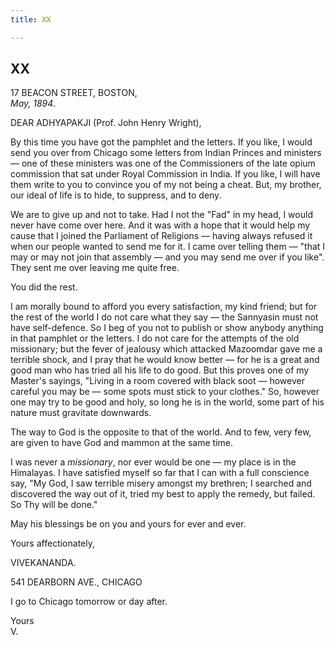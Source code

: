 ```yaml
---
title: XX

---
```





  

  


## XX

17 BEACON STREET, BOSTON,  
*May, 1894*.

DEAR ADHYAPAKJI (Prof. John Henry Wright),

By this time you have got the pamphlet and the letters. If you like, I
would send you over from Chicago some letters from Indian Princes and
ministers — one of these ministers was one of the Commissioners of the
late opium commission that sat under Royal Commission in India. If you
like, I will have them write to you to convince you of my not being a
cheat. But, my brother, our ideal of life is to hide, to suppress, and
to deny.

We are to give up and not to take. Had I not the "Fad" in my head, I
would never have come over here. And it was with a hope that it would
help my cause that I joined the Parliament of Religions — having always
refused it when our people wanted to send me for it. I came over telling
them — "that I may or may not join that assembly — and you may send me
over if you like". They sent me over leaving me quite free.

You did the rest.

I am morally bound to afford you every satisfaction, my kind friend; but
for the rest of the world I do not care what they say — the Sannyasin
must not have self-defence. So I beg of you not to publish or show
anybody anything in that pamphlet or the letters. I do not care for the
attempts of the old missionary; but the fever of jealousy which attacked
Mazoomdar gave me a terrible shock, and I pray that he would know better
— for he is a great and good man who has tried all his life to do good.
But this proves one of my Master's sayings, "Living in a room covered
with black soot — however careful you may be — some spots must stick to
your clothes." So, however one may try to be good and holy, so long he
is in the world, some part of his nature must gravitate downwards.

The way to God is the opposite to that of the world. And to few, very
few, are given to have God and mammon at the same time.

I was never a *missionary*, nor ever would be one — my place is in the
Himalayas. I have satisfied myself so far that I can with a full
conscience say, "My God, I saw terrible misery amongst my brethren; I
searched and discovered the way out of it, tried my best to apply the
remedy, but failed. So Thy will be done."

May his blessings be on you and yours for ever and ever.

Yours affectionately,

VIVEKANANDA.

  
541 DEARBORN AVE., CHICAGO

I go to Chicago tomorrow or day after.

Yours  
V.


